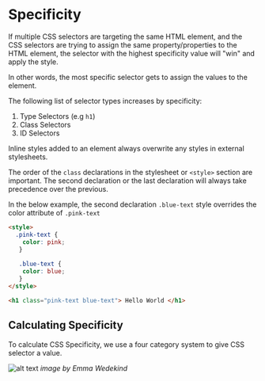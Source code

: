# Specificity
If multiple CSS selectors are targeting the same HTML element, and the CSS selectors are trying to assign the same property/properties
to the HTML element, the selector with the highest specificity value will "win" and apply the style.

In other words, the most specific selector gets to assign the values to the element.

The following list of selector types increases by specificity:
1. Type Selectors (e.g `h1`)
2. Class Selectors
3. ID Selectors

Inline styles added to an element always overwrite any styles in external stylesheets.

The order of the `class` declarations in the stylesheet or `<style>` section are important. The second declaration or the last declaration
will always take precedence over the previous. 

In the below example, the second declaration `.blue-text` style overrides the color attribute of `.pink-text`
```html
<style>
  .pink-text {
    color: pink;
   }
   
   .blue-text {
    color: blue;
   }
</style>

<h1 class="pink-text blue-text"> Hello World </h1>
```

## Calculating Specificity
To calculate CSS Specificity, we use a four category system to give CSS selector a value.

![alt text](https://cdn-images-1.medium.com/max/1600/1*Z5vDhOz-hSY7GK1UI4RE5A.png "Specificity Image")
*image by Emma Wedekind*
